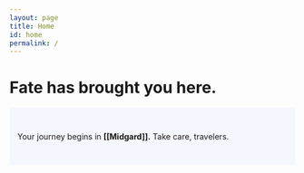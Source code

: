 ```yaml
---
layout: page
title: Home
id: home
permalink: /
---
```


# Fate has brought you here.

<p style="padding: 3em 1em; background: #f5f7ff; border-radius: 4px;">
  Your journey begins in <span style="font-weight: bold">[[Midgard]].</span> Take care, travelers.
</p>

<style>
  .wrapper {
    max-width: 46em;
  }
</style>
